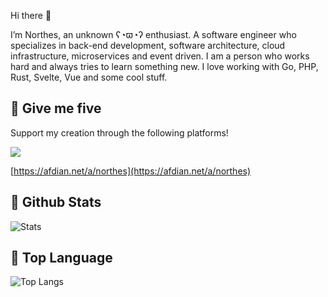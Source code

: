 
Hi there 👋

I’m Northes, an unknown ʕ◔ϖ◔ʔ enthusiast. A software engineer who specializes in back-end development, software architecture, cloud infrastructure, microservices and event driven. I am a person who works hard and always tries to learn something new. I love working with Go, PHP, Rust, Svelte, Vue and some cool stuff.

## 🤛 Give me five

Support my creation through the following platforms!

[![](https://pic1.afdiancdn.com/static/img/welcome/button-sponsorme.png)](https://afdian.net/a/northes)

[https://afdian.net/a/northes](https://afdian.net/a/northes)

## 🍞 Github Stats

![Stats](https://github-readme-stats.vercel.app/api?username=northes&show_icons=true&count_private=true&include_all_commits=true&hide_border=true)

## 👾 Top Language

![Top Langs](https://github-readme-stats.vercel.app/api/top-langs/?username=northes&layout=compact)

<!---
northes/northes is a ✨ special ✨ repository because its `README.md` (this file) appears on your GitHub profile.
You can click the Preview link to take a look at your changes.
--->
